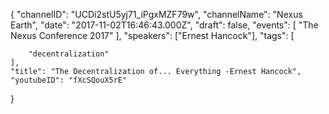 {
    "channelID": "UCDi2stU5yj71_iPgxMZF79w",
    "channelName": "Nexus Earth",
    "date": "2017-11-02T16:46:43.000Z",
    "draft": false,
    "events": [
        "The Nexus Conference 2017"
    ],
    "speakers": ["Ernest Hancock"],
    "tags": [



        "decentralization"
    ],
    "title": "The Decentralization of... Everything -Ernest Hancock",
    "youtubeID": "fXcSQouX5rE"
}
